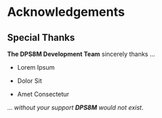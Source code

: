 <!-- pagebreak -->

# Acknowledgements

## Special Thanks

<!-- br -->

**The DPS8M Development Team** sincerely thanks ...

- Lorem Ipsum

- Dolor Sit

- Amet Consectetur

 ... *without your support* ***DPS8M*** *would not exist*.
